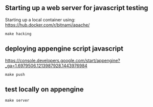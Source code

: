 

## Starting up a web server for javascript testing
Starting up a local container using:
https://hub.docker.com/r/bitnami/apache/

```
make hacking
```

## deploying appengine script javascript
https://console.developers.google.com/start/appengine?_ga=1.6979506.1213987928.1443976984

```
make push
```

## test locally on appengine

```
make server
```
